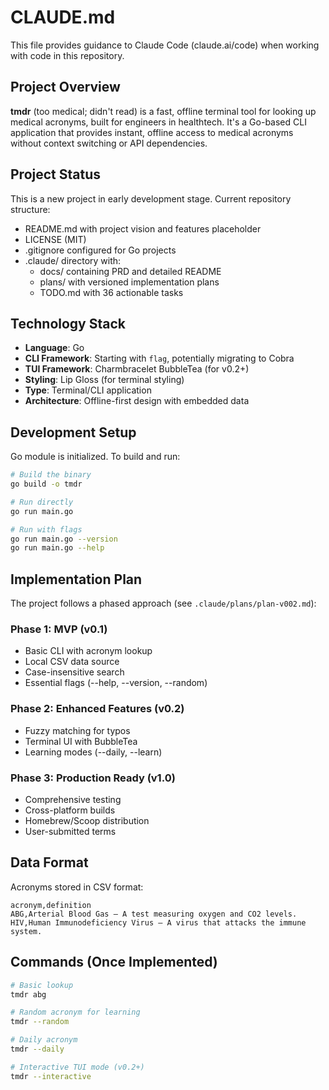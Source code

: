 # CLAUDE.md

This file provides guidance to Claude Code (claude.ai/code) when working with code in this repository.

## Project Overview

**tmdr** (too medical; didn't read) is a fast, offline terminal tool for looking up medical acronyms, built for engineers in healthtech. It's a Go-based CLI application that provides instant, offline access to medical acronyms without context switching or API dependencies.

## Project Status

This is a new project in early development stage. Current repository structure:
- README.md with project vision and features placeholder
- LICENSE (MIT)
- .gitignore configured for Go projects
- .claude/ directory with:
  - docs/ containing PRD and detailed README
  - plans/ with versioned implementation plans
  - TODO.md with 36 actionable tasks

## Technology Stack

- **Language**: Go
- **CLI Framework**: Starting with `flag`, potentially migrating to Cobra
- **TUI Framework**: Charmbracelet BubbleTea (for v0.2+)
- **Styling**: Lip Gloss (for terminal styling)
- **Type**: Terminal/CLI application
- **Architecture**: Offline-first design with embedded data

## Development Setup

Go module is initialized. To build and run:
```bash
# Build the binary
go build -o tmdr

# Run directly
go run main.go

# Run with flags
go run main.go --version
go run main.go --help
```

## Implementation Plan

The project follows a phased approach (see `.claude/plans/plan-v002.md`):

### Phase 1: MVP (v0.1)
- Basic CLI with acronym lookup
- Local CSV data source
- Case-insensitive search
- Essential flags (--help, --version, --random)

### Phase 2: Enhanced Features (v0.2)
- Fuzzy matching for typos
- Terminal UI with BubbleTea
- Learning modes (--daily, --learn)

### Phase 3: Production Ready (v1.0)
- Comprehensive testing
- Cross-platform builds
- Homebrew/Scoop distribution
- User-submitted terms

## Data Format

Acronyms stored in CSV format:
```csv
acronym,definition
ABG,Arterial Blood Gas – A test measuring oxygen and CO2 levels.
HIV,Human Immunodeficiency Virus – A virus that attacks the immune system.
```

## Commands (Once Implemented)

```bash
# Basic lookup
tmdr abg

# Random acronym for learning
tmdr --random

# Daily acronym
tmdr --daily

# Interactive TUI mode (v0.2+)
tmdr --interactive
```